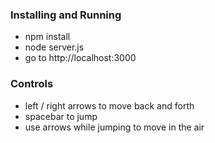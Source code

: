 ### Installing and Running

- npm install
- node server.js
- go to http://localhost:3000

### Controls
- left / right arrows to move back and forth
- spacebar to jump
- use arrows while jumping to move in the air

